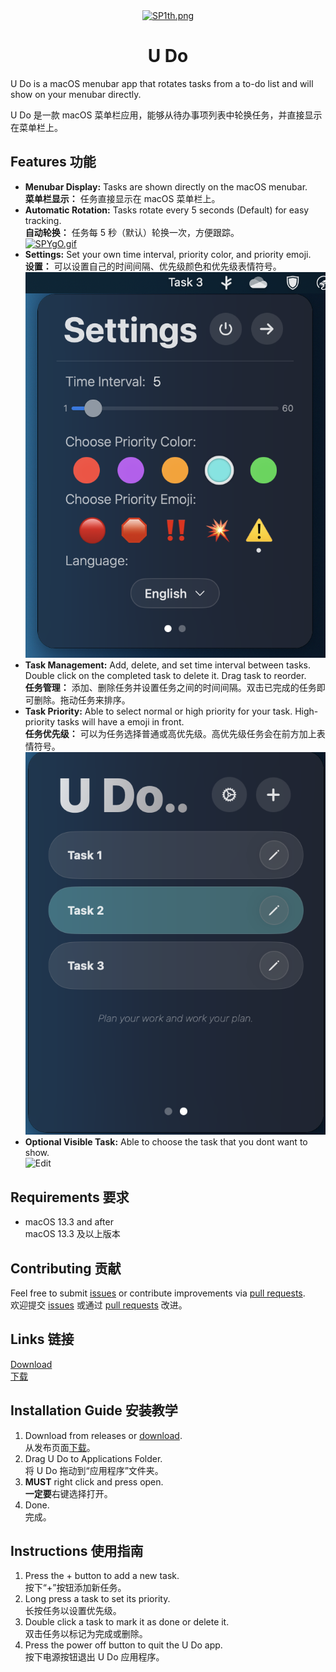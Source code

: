 <div align="center">
<a href="https://github.com/chriyocc/U-Do/releases/latest"><img src="https://s7.gifyu.com/images/SP1th.png" alt="SP1th.png" style="width:200px; height:200px;"></a>
<h1 align="center">U Do</h1>
</div>
U Do is a macOS menubar app that rotates tasks from a to-do list and will show on your menubar directly.

U Do 是一款 macOS 菜单栏应用，能够从待办事项列表中轮换任务，并直接显示在菜单栏上。

## Features 功能

- **Menubar Display:** Tasks are shown directly on the macOS menubar.<br>**菜单栏显示：** 任务直接显示在 macOS 菜单栏上。
- **Automatic Rotation:** Tasks rotate every 5 seconds (Default) for easy tracking.<br>**自动轮换：** 任务每 5 秒（默认）轮换一次，方便跟踪。<br>[![SPYgO.gif](https://s7.gifyu.com/images/SPYgO.gif)](https://gifyu.com/image/SPYgO)
- **Settings:** Set your own time interval, priority color, and priority emoji.<br>**设置：** 可以设置自己的时间间隔、优先级颜色和优先级表情符号。<br><img src="Assets/SettingsView.png" />
- **Task Management:** Add, delete, and set time interval between tasks. Double click on the completed task to delete it. Drag task to reorder.<br>**任务管理：** 添加、删除任务并设置任务之间的时间间隔。双击已完成的任务即可删除。拖动任务来排序。
- **Task Priority:** Able to select normal or high priority for your task. High-priority tasks will have a emoji in front.<br>**任务优先级：** 可以为任务选择普通或高优先级。高优先级任务会在前方加上表情符号。<br><img src="Assets/MainView.png" />
- **Optional Visible Task:** Able to choose the task that you dont want to show.<br><img src="https://s3.gifyu.com/images/bSRW7.png" alt="Edit" border="0">

## Requirements 要求

- macOS 13.3 and after<br>macOS 13.3 及以上版本

## Contributing 贡献

Feel free to submit [issues](https://github.com/chriyocc/U-Do/issues) or contribute improvements via [pull requests](https://github.com/chriyocc/U-Do/pulls).<br>欢迎提交 [issues](https://github.com/chriyocc/U-Do/issues) 或通过 [pull requests](https://github.com/chriyocc/U-Do/pulls) 改进。

## Links 链接

[Download<br>下载](https://github.com/chriyocc/U-Do/releases/latest)

## Installation Guide 安装教学

1. Download from releases or [download](https://github.com/chriyocc/U-Do/releases/latest).<br>从发布页面[下载](https://github.com/chriyocc/U-Do/releases/latest)。
2. Drag U Do to Applications Folder.<br>将 U Do 拖动到“应用程序”文件夹。
3. **MUST** right click and press open.<br>**一定要**右键选择打开。
4. Done.<br>完成。

## Instructions 使用指南

1. Press the + button to add a new task.<br>按下“+”按钮添加新任务。
2. Long press a task to set its priority.<br>长按任务以设置优先级。
3. Double click a task to mark it as done or delete it.<br>双击任务以标记为完成或删除。
4. Press the power off button to quit the U Do app.<br>按下电源按钮退出 U Do 应用程序。

